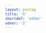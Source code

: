 ```yaml
---
layout: postag
title: 'X'
shortdef: 'other'
udver: '2'
---
```

<!-- Interlanguage links updated Út 9. května 2023, 20:03:30 CEST -->
